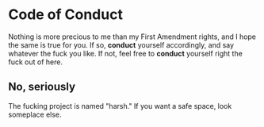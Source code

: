 # Code of Conduct

Nothing is more precious to me than my First Amendment rights, and I hope the same is true for you. If so, **conduct** yourself accordingly, and say whatever the fuck you like. If not, feel free to **conduct** yourself right the fuck out of here.

## No, seriously

The fucking project is named "harsh." If you want a safe space, look someplace else.
